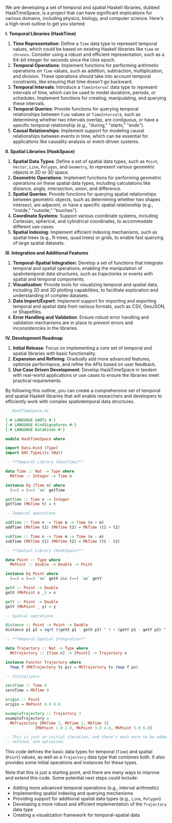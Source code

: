 We are developing a set of temporal and spatial Haskell libraries, dubbed HaskTimeSpace, is a project that can have significant implications for various domains, including physics, biology, and computer science. Here's a high-level outline to get you started:

**I. Temporal Libraries (HaskTime)**

1. **Time Representation**: Define a `Time` data type to represent temporal values, which could be based on existing Haskell libraries like `time` or
`chronos`. Consider using a robust and efficient representation, such as a 64-bit integer for seconds since the Unix epoch.
2. **Temporal Operations**: Implement functions for performing arithmetic operations on `Time` values, such as addition, subtraction, multiplication, and
division. These operations should take into account temporal constraints, like ensuring that time doesn't go backward.
3. **Temporal Intervals**: Introduce a `TimeInterval` data type to represent intervals of time, which can be used to model durations, periods, or
schedules. Implement functions for creating, manipulating, and querying these intervals.
4. **Temporal Queries**: Provide functions for querying temporal relationships between `Time` values or `TimeInterval`s, such as determining whether two
intervals overlap, are contiguous, or have a specific temporal relationship (e.g., "during," "starts," "ends").
5. **Causal Relationships**: Implement support for modeling causal relationships between events in time, which can be essential for applications like
causality analysis or event-driven systems.

**II. Spatial Libraries (HaskSpace)**

1. **Spatial Data Types**: Define a set of spatial data types, such as `Point`, `Vector`, `Line`, `Polygon`, and `Geometry`, to represent various
geometric objects in 2D or 3D space.
2. **Geometric Operations**: Implement functions for performing geometric operations on these spatial data types, including calculations like distance,
angle, intersection, union, and difference.
3. **Spatial Queries**: Provide functions for querying spatial relationships between geometric objects, such as determining whether two shapes intersect,
are adjacent, or have a specific spatial relationship (e.g., "inside," "outside," "touches").
4. **Coordinate Systems**: Support various coordinate systems, including Cartesian, spherical, and cylindrical coordinates, to accommodate different use
cases.
5. **Spatial Indexing**: Implement efficient indexing mechanisms, such as spatial trees (e.g., R-trees, quad trees) or grids, to enable fast querying of
large spatial datasets.

**III. Integration and Additional Features**

1. **Temporal-Spatial Integration**: Develop a set of functions that integrate temporal and spatial operations, enabling the manipulation of
spatiotemporal data structures, such as trajectories or events with spatial and temporal components.
2. **Visualization**: Provide tools for visualizing temporal and spatial data, including 2D and 3D plotting capabilities, to facilitate exploration and
understanding of complex datasets.
3. **Data Import/Export**: Implement support for importing and exporting temporal and spatial data from various formats, such as CSV, GeoJSON, or
Shapefiles.
4. **Error Handling and Validation**: Ensure robust error handling and validation mechanisms are in place to prevent errors and inconsistencies in the
libraries.

**IV. Development Roadmap**

1. **Initial Release**: Focus on implementing a core set of temporal and spatial libraries with basic functionality.
2. **Expansion and Refining**: Gradually add more advanced features, optimize performance, and refine the APIs based on user feedback.
3. **Use Case Driven Development**: Develop HaskTimeSpace in tandem with real-world applications or use cases to ensure the libraries meet practical
requirements.

By following this outline, you can create a comprehensive set of temporal and spatial Haskell libraries that will enable researchers and developers to
efficiently work with complex spatiotemporal data structures.

```haskell
-- HaskTimeSpace.hs

{-# LANGUAGE GADTs #-}
{-# LANGUAGE KindSignatures #-}
{-# LANGUAGE DataKinds #-}

module HaskTimeSpace where

import Data.Kind (Type)
import GHC.TypeLits (Nat)

-- **Temporal Library (HaskTime)**

data Time :: Nat -> Type where
  MkTime :: Integer -> Time n

instance Eq (Time n) where
  (==) = (==) `on` getTime

getTime :: Time n -> Integer
getTime (MkTime t) = t

-- Temporal operations

addTime :: Time n -> Time m -> Time (n + m)
addTime (MkTime t1) (MkTime t2) = MkTime (t1 + t2)

subTime :: Time n -> Time m -> Time (n - m)
subTime (MkTime t1) (MkTime t2) = MkTime (t1 - t2)

-- **Spatial Library (HaskSpace)**

data Point :: Type where
  MkPoint :: Double -> Double -> Point

instance Eq Point where
  (==) = (==) `on` getX &&& (==) `on` getY

getX :: Point -> Double
getX (MkPoint x _) = x

getY :: Point -> Double
getY (MkPoint _ y) = y

-- Spatial operations

distance :: Point -> Point -> Double
distance p1 p2 = sqrt ((getX p1 - getX p2) ^ 2 + (getY p1 - getY p2) ^ 2)

-- **Temporal-Spatial Integration**

data Trajectory :: Nat -> Type where
  MkTrajectory :: [Time n] -> [Point] -> Trajectory n

instance Functor Trajectory where
  fmap f (MkTrajectory ts ps) = MkTrajectory ts (map f ps)

-- Initializers

zeroTime :: Time 0
zeroTime = MkTime 0

origin :: Point
origin = MkPoint 0.0 0.0

exampleTrajectory :: Trajectory 3
exampleTrajectory =
  MkTrajectory [MkTime 1, MkTime 2, MkTime 3]
             [MkPoint 1.0 2.0, MkPoint 3.0 4.0, MkPoint 5.0 6.0]

-- This is just an initial iteration, and there's much more to be added,
-- refined, and optimized.
```
This code defines the basic data types for temporal (`Time`) and spatial (`Point`) values, as well as a `Trajectory` data type that combines both. It
also provides some initial operations and instances for these types.

Note that this is just a starting point, and there are many ways to improve and extend this code. Some potential next steps could include:

* Adding more advanced temporal operations (e.g., interval arithmetic)
* Implementing spatial indexing and querying mechanisms
* Providing support for additional spatial data types (e.g., `Line`, `Polygon`)
* Developing a more robust and efficient implementation of the `Trajectory` data type
* Creating a visualization framework for temporal-spatial data
